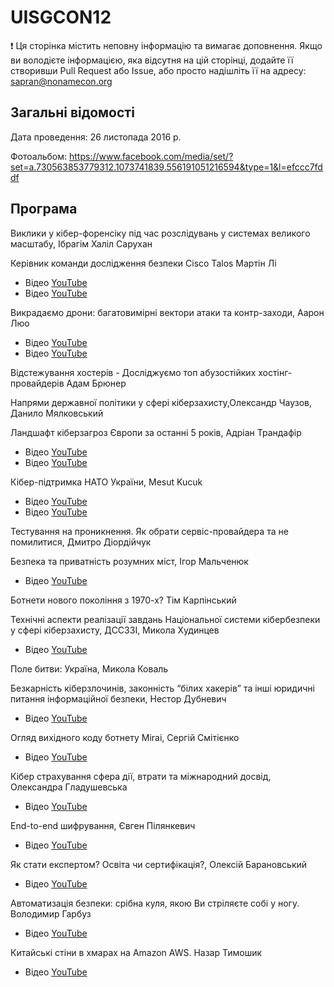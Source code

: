 # UISGCON12

:exclamation: Ця сторінка містить неповну інформацію та вимагає доповнення. Якщо ви володієте інформацією, яка відсутня на цій сторінці, додайте її створивши Pull Request або Issue, або просто надішліть її на адресу: sapran@nonamecon.org

## Загальні відомості 

Дата проведення: 26 листопада 2016 р.

Фотоальбом: https://www.facebook.com/media/set/?set=a.730563853779312.1073741839.556191051216594&type=1&l=efccc7fddf

## Програма

Виклики у кібер-форенсіку під час розслідувань у системах великого масштабу, Ібрагім Халіл Сарухан

Керівник команди дослідження безпеки Cisco Talos Мартін Лі
- Відео [YouTube](https://www.youtube.com/watch?v=zP22J9jQJzM)
- Відео [YouTube](https://www.youtube.com/watch?v=f16KG1nkEwU)

Викрадаємо дрони: багатовимірні вектори атаки та контр-заходи, Аарон Люо
- Відео [YouTube](https://www.youtube.com/watch?v=iLoxAPU54uQ)
- Відео [YouTube](https://www.youtube.com/watch?v=n7UDddkKVtM)

Відстежування хостерів - Досліджуємо топ абузостійких хостінг-провайдерів Адам Брюнер

Напрями державної політики у сфері кіберзахисту,Олександр Чаузов, Данило Мялковський

Ландшафт кіберзагроз Європи за останні 5 років, Адріан Трандафір
- Відео [YouTube](https://www.youtube.com/watch?v=biwWK7dztlY)
- Відео [YouTube](https://www.youtube.com/watch?v=xpVVzVXf7nI)

Кібер-підтримка НАТО України, Mesut Kuсuk
- Відео [YouTube](https://www.youtube.com/watch?v=SHT2LXJm6rE)
- Відео [YouTube](https://www.youtube.com/watch?v=0ueuGEwlJeY)

Тестування на проникнення. Як обрати сервіс-провайдера та не помилитися, Дмитро Діордійчук

Безпека та приватність розумних міст, Iгор Мальченюк
- Відео [YouTube](https://www.youtube.com/watch?v=EiFx-apDseI)

Ботнети нового покоління з 1970-х? Тім Карпінський

Технічні аспекти реалізації завдань Національної системи кібербезпеки у сфері кіберзахисту, ДССЗЗІ, Микола Худинцев
- Відео [YouTube](https://www.youtube.com/watch?v=eAUbRNopftM)

Поле битви: Україна, Микола Коваль

Безкарність кіберзлочинів, законність “білих хакерів” та інші юридичні питання інформаційної безпеки, Нестор Дубневич
- Відео [YouTube](https://www.youtube.com/watch?v=ZHVS3qjYmJk)

Огляд вихідного коду ботнету Mirai, Сергій Смітієнко
- Відео [YouTube](https://www.youtube.com/watch?v=qG-RfSjawJE)

Кібер страхування сфера дії, втрати та міжнародний досвід, Олександра Гладушевська
- Відео [YouTube](https://www.youtube.com/watch?v=-eSQ09tQSVw)

End-to-end шифрування, Євген Пілянкевич
- Відео [YouTube](https://www.youtube.com/watch?v=rUpcYsERNa0)

Як стати експертом? Освіта чи сертифікація?, Олексій Барановський
- Відео [YouTube](https://www.youtube.com/watch?v=5Z7RMzLR_bY)

Автоматизація безпеки: срібна куля, якою Ви стріляєте собі у ногу. Володимир Гарбуз
- Відео [YouTube](https://www.youtube.com/watch?v=slUuQlD45fQ)

Китайські стіни в хмарах на Amazon AWS. Назар Тимошик
- Відео [YouTube](https://www.youtube.com/watch?v=c3DmisUV1EU)